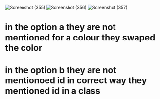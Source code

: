 
![Screenshot (355)](https://user-images.githubusercontent.com/89120960/204620795-fd5a715b-b551-46aa-ae33-ac354e544aaa.png)
![Screenshot (356)](https://user-images.githubusercontent.com/89120960/204620799-eb09ef7f-ef96-4606-9937-7bcc6c1022fc.png)
![Screenshot (357)](https://user-images.githubusercontent.com/89120960/204620803-485f058e-3a1b-4704-b158-94cfad41d3ac.png)

<h1>in the option a they are not mentioned for a colour they swaped the color</h1>
<h1> in the option b they are not mentionoed id in correct way they mentioned id in a class</h1>
